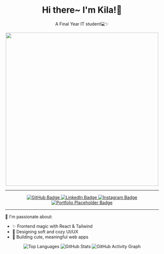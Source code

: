 <div align="center">
    <h1>Hi there~ I'm Kila!🌷</h1>
    <p>A Final Year IT student💻✨</p>
</div>



<div align="center">
    <img src="https://media.giphy.com/media/TxjOEVUWq5RTy/giphy.gif?cid=790b7611u78fvg2ykrpods8cdq9chnem6fv4g6fy215mxprf&ep=v1_gifs_search&rid=giphy.gif&ct=g" width="500"/>
</div>

---

<div align="center">
  <a href="https://github.com/aqilaqsa">
    <img src="https://img.shields.io/badge/💻 GitHub-fcc1cc?style=flat&logo=github&logoColor=white" alt="GitHub Badge"/>
  </a>
  <a href="https://linkedin.com/in/aqilaqsa">
    <img src="https://img.shields.io/badge/🌸 LinkedIn-e5f0fa?style=flat&logo=linkedin&logoColor=white" alt="LinkedIn Badge"/>
  </a>
  <a href="https://instagram.com/aqilaqsa">
    <img src="https://img.shields.io/badge/🌺 Instagram-fcc1cc?style=flat&logo=instagram&logoColor=white" alt="Instagram Badge"/>
  </a>    
  <a href="#">
    <img src="https://img.shields.io/badge/🌟 Portfolio-e5f0fa?style=flat&logo=web&logoColor=white" alt="Portfolio Placeholder Badge"/>
  </a>
</div>


---

🌟 I'm passionate about:

- ✨ Frontend magic with React & Tailwind
- 🎨 Designing soft and cozy UI/UX
- 🐾 Building cute, meaningful web apps

<div align="center">
  <img src="https://github-readme-stats.vercel.app/api/top-langs/?username=aqilaqsa&layout=compact&theme=pastel" alt="Top Languages" />

  <img src="https://github-readme-stats.vercel.app/api?username=aqilaqsa&show_icons=true&theme=pastel" alt="GitHub Stats" />

  <img src="https://github-readme-activity-graph.vercel.app/graph?username=aqilaqsa&theme=tokyo-night" alt="GitHub Activity Graph" />

</div>

